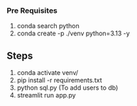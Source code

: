 ### Pre Requisites
1. conda search python
2. conda create -p ./venv python=3.13 -y

## Steps

1. conda activate venv/
2. pip install -r requirements.txt 
3. python sql.py (To add users to db)
4. streamlit run app.py
